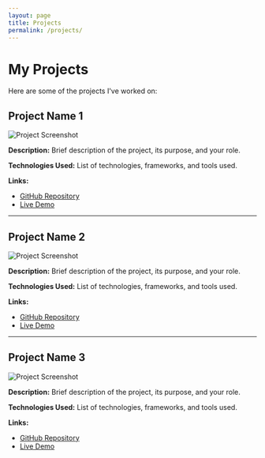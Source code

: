 ```yaml
---
layout: page
title: Projects
permalink: /projects/
---
```


# My Projects

Here are some of the projects I've worked on:

## Project Name 1

![Project Screenshot](assets/images/project1.jpg)

**Description:** Brief description of the project, its purpose, and your role.

**Technologies Used:** List of technologies, frameworks, and tools used.

**Links:** 
- [GitHub Repository](https://github.com/efesozen/project1)
- [Live Demo](https://example.com/demo1)

---

## Project Name 2

![Project Screenshot](assets/images/project2.jpg)

**Description:** Brief description of the project, its purpose, and your role.

**Technologies Used:** List of technologies, frameworks, and tools used.

**Links:** 
- [GitHub Repository](https://github.com/efesozen/project2)
- [Live Demo](https://example.com/demo2)

---

## Project Name 3

![Project Screenshot](assets/images/project3.jpg)

**Description:** Brief description of the project, its purpose, and your role.

**Technologies Used:** List of technologies, frameworks, and tools used.

**Links:** 
- [GitHub Repository](https://github.com/efesozen/project3)
- [Live Demo](https://example.com/demo3)